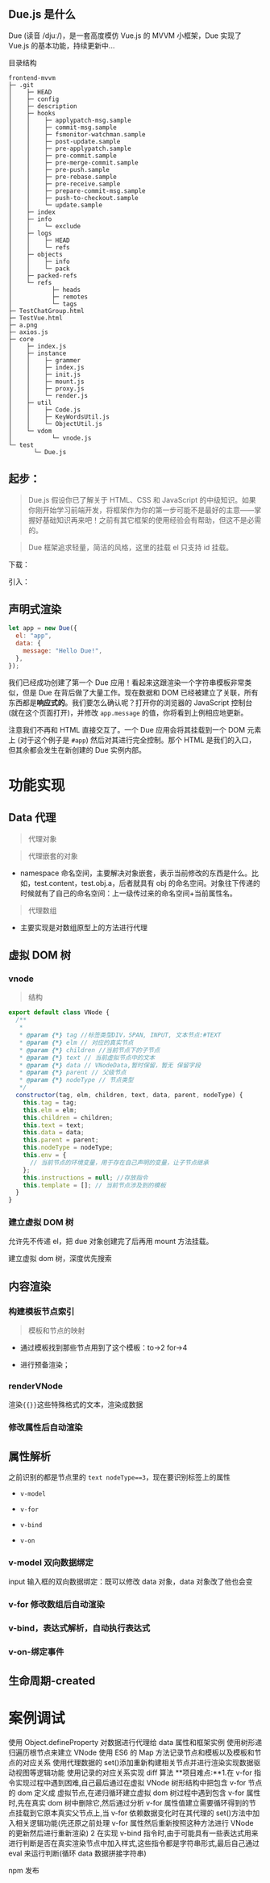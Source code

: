 ## Due.js 是什么

Due (读音 /djuː/)，是一套高度模仿 Vue.js 的 MVVM 小框架，Due 实现了 Vue.js 的基本功能，持续更新中...

目录结构

```plain
frontend-mvvm
├─ .git
│    ├─ HEAD
│    ├─ config
│    ├─ description
│    ├─ hooks
│    │    ├─ applypatch-msg.sample
│    │    ├─ commit-msg.sample
│    │    ├─ fsmonitor-watchman.sample
│    │    ├─ post-update.sample
│    │    ├─ pre-applypatch.sample
│    │    ├─ pre-commit.sample
│    │    ├─ pre-merge-commit.sample
│    │    ├─ pre-push.sample
│    │    ├─ pre-rebase.sample
│    │    ├─ pre-receive.sample
│    │    ├─ prepare-commit-msg.sample
│    │    ├─ push-to-checkout.sample
│    │    └─ update.sample
│    ├─ index
│    ├─ info
│    │    └─ exclude
│    ├─ logs
│    │    ├─ HEAD
│    │    └─ refs
│    ├─ objects
│    │    ├─ info
│    │    └─ pack
│    ├─ packed-refs
│    └─ refs
│           ├─ heads
│           ├─ remotes
│           └─ tags
├─ TestChatGroup.html
├─ TestVue.html
├─ a.png
├─ axios.js
├─ core
│    ├─ index.js
│    ├─ instance
│    │    ├─ grammer
│    │    ├─ index.js
│    │    ├─ init.js
│    │    ├─ mount.js
│    │    ├─ proxy.js
│    │    └─ render.js
│    ├─ util
│    │    ├─ Code.js
│    │    ├─ KeyWordsUtil.js
│    │    └─ ObjectUtil.js
│    └─ vdom
│           └─ vnode.js
└─ test
       └─ Due.js

```

## 起步：

> Due.js 假设你已了解关于 HTML、CSS 和 JavaScript 的中级知识。如果你刚开始学习前端开发，将框架作为你的第一步可能不是最好的主意——掌握好基础知识再来吧！之前有其它框架的使用经验会有帮助，但这不是必需的。

> Due 框架追求轻量，简洁的风格，这里的挂载 el 只支持 id 挂载。

下载：

引入：

## 声明式渲染

```js
let app = new Due({
  el: "app",
  data: {
    message: "Hello Due!",
  },
});
```

我们已经成功创建了第一个 Due 应用！看起来这跟渲染一个字符串模板非常类似，但是 Due 在背后做了大量工作。现在数据和 DOM 已经被建立了关联，所有东西都是**响应式的**。我们要怎么确认呢？打开你的浏览器的 JavaScript 控制台 (就在这个页面打开)，并修改 `app.message` 的值，你将看到上例相应地更新。

注意我们不再和 HTML 直接交互了。一个 Due 应用会将其挂载到一个 DOM 元素上 (对于这个例子是 `#app`) 然后对其进行完全控制。那个 HTML 是我们的入口，但其余都会发生在新创建的 Due 实例内部。

# 功能实现

## Data 代理

> 代理对象

> 代理嵌套的对象

- namespace 命名空间，主要解决对象嵌套，表示当前修改的东西是什么。比如，test.content，test.obj.a，后者就具有 obj 的命名空间。对象往下传递的时候就有了自己的命名空间：上一级传过来的命名空间+当前属性名。

> 代理数组

- 主要实现是对数组原型上的方法进行代理

## 虚拟 DOM 树

### vnode

> 结构

```js
export default class VNode {
  /**
   *
   * @param {*} tag //标签类型DIV，SPAN, INPUT, 文本节点:#TEXT
   * @param {*} elm // 对应的真实节点
   * @param {*} children //当前节点下的子节点
   * @param {*} text // 当前虚拟节点中的文本
   * @param {*} data // VNodeData,暂时保留，暂无 保留字段
   * @param {*} parent // 父级节点
   * @param {*} nodeType // 节点类型
   */
  constructor(tag, elm, children, text, data, parent, nodeType) {
    this.tag = tag;
    this.elm = elm;
    this.children = children;
    this.text = text;
    this.data = data;
    this.parent = parent;
    this.nodeType = nodeType;
    this.env = {
      // 当前节点的环境变量，用于存在自己声明的变量，让子节点继承
    };
    this.instructions = null; //存放指令
    this.template = []; // 当前节点涉及到的模板
  }
}
```

### 建立虚拟 DOM 树

允许先不传递 el，把 due 对象创建完了后再用 mount 方法挂载。

建立虚拟 dom 树，深度优先搜索

## 内容渲染

### 构建模板节点索引

> 模板和节点的映射

- 通过模板找到那些节点用到了这个模板：to->2 for->4

- 进行预备渲染；

### renderVNode

渲染`{{}}`这些特殊格式的文本，渲染成数据

### 修改属性后自动渲染

## 属性解析

之前识别的都是节点里的 `text nodeType==3`，现在要识别标签上的属性

- `v-model`

- `v-for`

- `v-bind`

- `v-on`

### v-model 双向数据绑定

input 输入框的双向数据绑定：既可以修改 data 对象，data 对象改了他也会变

### v-for 修改数组后自动渲染

### v-bind，表达式解析，自动执行表达式

### v-on-绑定事件

## 生命周期-created

# 案例调试

使用 Object.defineProperty 对数据进行代理给 data 属性和框架实例
使用树形递归遍历根节点来建立 VNode
使用 ES6 的 Map 方法记录节点和模板以及模板和节点的对应关系
使用代理数据的 set()添加重新构建相关节点并进行渲染实现数据驱动视图等逻辑功能
使用记录的对应关系实现 diff 算法
**项目难点:**1.在 v-for 指令实现过程中遇到困难,自己最后通过在虚拟 VNode 树形结构中把包含 v-for 节点的 dom 定义成
虚拟节点,在递归循环建立虚拟 dom 树过程中遇到包含 v-for 属性时,先在真实 dom 树中删除它,然后通过分析 v-for 属性值建立需要循环得到的节点挂载到它原本真实父节点上,当 v-for 依赖数据变化时在其代理的 set()方法中加入相关逻辑功能(先还原之前处理 v-for 属性然后重新按照这种方法进行 VNode 的更新然后进行重新渲染) 2 在实现 v-bind 指令时,由于可能具有一些表达式用来进行判断是否在真实渲染节点中加入样式,这些指令都是字符串形式,最后自己通过 eval 来运行判断(循环 data 数据拼接字符串)

npm 发布
